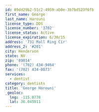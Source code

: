 ```yaml
---
id: 89dd29b2-51c2-4959-ab0e-3b7bd523f6fb
first_name: George
last_name: Harouni
license_type: DDS
license_number: '3702'
license_status: Active
license_expiration: 6/30/15
address: '731 Mall Ring Cir'
address_2: '#201'
city: Henderson
state: NV
zip: '89014'
phone: '(702) 434-9464'
fax: '(702) 434-0073'
services:
  - dentist
category: dentists
title: 'George Harouni'
_geoloc:
  lng: -115.0778
  lat: 36.045811
---
```

